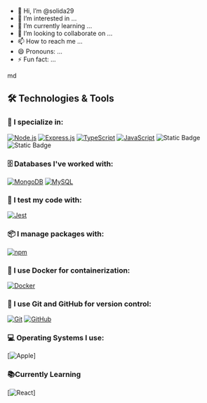 - 👋 Hi, I’m @solida29
- 👀 I’m interested in ...
- 🌱 I’m currently learning ...
- 💞️ I’m looking to collaborate on ...
- 📫 How to reach me ...
- 😄 Pronouns: ...
- ⚡ Fun fact: ...

<!---
solida29/solida29 is a ✨ special ✨ repository because its `README.md` (this file) appears on your GitHub profile.
You can click the Preview link to take a look at your changes.
--->
md 

## 🛠️ Technologies & Tools

### 🎯 I specialize in:

[![Node.js](https://img.shields.io/badge/-Node.js-43853d?style=flat-square&logo=Node.js&logoColor=white)](https://nodejs.org/)
[![Express.js](https://img.shields.io/badge/-Express.js-404D59?style=flat-square)](https://expressjs.com/)
[![TypeScript](https://img.shields.io/badge/-TypeScript-007ACC?style=flat-square&logo=TypeScript&logoColor=white)](https://www.typescriptlang.org/)
[![JavaScript](https://img.shields.io/badge/-JavaScript-black?style=flat-square&logo=javascript)](https://developer.mozilla.org/en-US/docs/Web/JavaScript)
![Static Badge](https://img.shields.io/badge/HTML-black?style=flat-square)
![Static Badge](https://img.shields.io/badge/CSS-blue?style=flat-square)


### 🗄️ Databases I've worked with:

[![MongoDB](https://img.shields.io/badge/-MongoDB-black?style=flat-square&logo=mongodb)](https://www.mongodb.com/)
[![MySQL](https://img.shields.io/badge/-MySQL-white?style=flat-square&logo=mysql)](https://www.mysql.com/)

### 🧪 I test my code with:

[![Jest](https://img.shields.io/badge/-Jest-C21325?style=flat-square&logo=Jest&logoColor=white)](https://jestjs.io/)

### 📦 I manage packages with:

[![npm](https://img.shields.io/badge/-npm-CB3837?style=flat-square&logo=npm)](https://www.npmjs.com/)

### 🐳 I use Docker for containerization:

[![Docker](https://img.shields.io/badge/-Docker-black?style=flat-square&logo=docker)](https://www.docker.com/)

### 🔄 I use Git and GitHub for version control:

[![Git](https://img.shields.io/badge/-Git-black?style=flat-square&logo=git)](https://git-scm.com/)
[![GitHub](https://img.shields.io/badge/-GitHub-181717?style=flat-square&logo=github)](https://github.com/)

### 💻 Operating Systems I use:

[![Apple](https://img.shields.io/badge/-Apple-E95420?style=flat-square)]

### 📚Currently Learning

[![React](https://img.shields.io/badge/-React?style=flat-square)]
